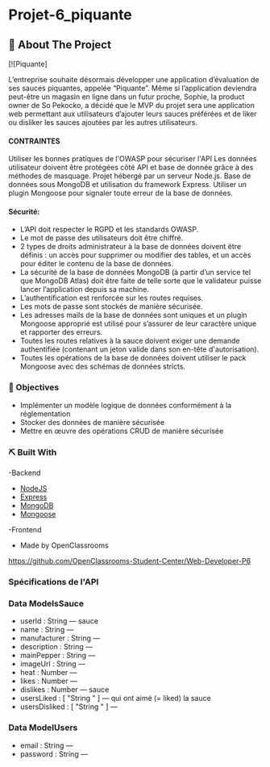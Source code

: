 # Projet-6_piquante

<!-- ABOUT THE PROJECT -->

## 🧐 About The Project

[![Piquante]

L’entreprise souhaite désormais développer une application d’évaluation de ses sauces piquantes, appelée “Piquante”. Même si l’application deviendra peut-être un magasin en ligne dans un futur proche, Sophie, la product owner de So Pekocko, a décidé que le MVP du projet sera une application web permettant aux utilisateurs d’ajouter leurs sauces préférées et de liker ou disliker les sauces ajoutées par les autres utilisateurs.

#### CONTRAINTES

Utiliser les bonnes pratiques de l'OWASP pour sécuriser l'API
Les données utilisateur doivent être protégées côté API et base de donnée grâce à des méthodes de masquage.
Projet hébergé par un serveur Node.js.
Base de données sous MongoDB et utilisation du framework Express.
Utiliser un plugin Mongoose pour signaler toute erreur de la base de données.

#### Sécurité:

- L’API doit respecter le RGPD et les standards OWASP.
- Le mot de passe des utilisateurs doit être chiffré.
- 2 types de droits administrateur à la base de données doivent être définis : un accès pour supprimer ou modifier des tables, et un accès pour éditer le contenu de la base de données.
- La sécurité de la base de données MongoDB (à partir d’un service tel que MongoDB Atlas) doit être faite de telle sorte que le validateur puisse lancer l’application depuis sa machine.
- L’authentification est renforcée sur les routes requises.
- Les mots de passe sont stockés de manière sécurisée.
- Les adresses mails de la base de données sont uniques et un plugin Mongoose approprié est utilisé pour s’assurer de leur caractère unique et rapporter des erreurs.
- Toutes les routes relatives à la sauce doivent exiger une demande authentifiée (contenant un jeton valide dans son en-tête d'autorisation).
- Toutes les opérations de la base de données doivent utiliser le pack Mongoose avec des schémas de données stricts.

### 🎯 Objectives

- Implémenter un modèle logique de données conformément à la réglementation
- Stocker des données de manière sécurisée
- Mettre en œuvre des opérations CRUD de manière sécurisée

### ⛏️ Built With

-Backend

- [NodeJS](https://nodejs.org/en/)
- [Express](https://expressjs.com/fr/)
- [MongoDB](https://www.mongodb.com/)
- [Mongoose](https://mongoosejs.com/)

-Frontend

- Made by OpenClassrooms

https://github.com/OpenClassrooms-Student-Center/Web-Developer-P6

### Spécifications de l'API

### Data ModelsSauce

- userId : String —
  sauce
- name : String —
- manufacturer : String —
- description : String —
- mainPepper : String —
- imageUrl : String —
- heat : Number —
- likes : Number —
- dislikes : Number —
  sauce
- usersLiked : [ "String <userId>" ] —
  qui ont aimé (= liked) la sauce
- usersDisliked : [ "String <userId>" ] —

### Data ModelUsers

- email : String —
- password : String —
